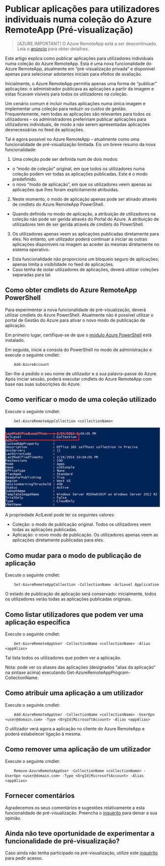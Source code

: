 <properties
   pageTitle="Publicar aplicações para utilizadores individuais numa coleção do Azure RemoteApp (Pré-visualização) | Microsoft Azure"
   description="Saiba como pode publicar aplicações para utilizadores individuais, em vez de depender de grupos, no Azure RemoteApp."
   services="remoteapp-preview"
   documentationCenter=""
   authors="piotrci"
   manager="mbaldwin"
   editor=""/>

<tags
   ms.service="remoteapp"
   ms.devlang="na"
   ms.topic="hero-article"
   ms.tgt_pltfrm="na"
   ms.workload="compute"
   ms.date="08/15/2016"
   ms.author="piotrci"/>

# Publicar aplicações para utilizadores individuais numa coleção do Azure RemoteApp (Pré-visualização)

> [AZURE.IMPORTANT]
> O Azure RemoteApp está a ser descontinuado. Leia o [anúncio](https://go.microsoft.com/fwlink/?linkid=821148) para obter detalhes.

Este artigo explica como publicar aplicações para utilizadores individuais numa coleção do Azure RemoteApp. Esta é uma nova funcionalidade do Azure RemoteApp, atualmente em “pré-visualização privada” e disponível apenas para selecionar adotantes iniciais para efeitos de avaliação.

Inicialmente, o Azure RemoteApp permitia apenas uma forma de “publicar” aplicações: o administrador publicava as aplicações a partir da imagem e estas ficavam visíveis para todos os utilizadores na coleção.

Um cenário comum é incluir muitas aplicações numa única imagem e implementar uma coleção para reduzir os custos de gestão. Frequentemente, nem todas as aplicações são relevantes para todos os utilizadores – os administradores prefeririam publicar aplicações para utilizadores individuais, de modo a não serem apresentadas aplicações desnecessárias no feed de aplicações.

Tal é agora possível no Azure RemoteApp – atualmente como uma funcionalidade de pré-visualização limitada. Eis um breve resumo da nova funcionalidade:

1. Uma coleção pode ser definida num de dois modos:
 
  - o “modo de coleção” original, em que todos os utilizadores numa coleção podem ver todas as aplicações publicadas. Este é o modo predefinido.
  - o novo “modo de aplicação”, em que os utilizadores veem apenas as aplicações que lhes foram explicitamente atribuídas.

2. Neste momento, o modo de aplicação apenas pode ser ativado através de cmdlets do Azure RemoteApp PowerShell.

  - Quando definida no modo de aplicação, a atribuição de utilizadores na coleção não pode ser gerida através do Portal do Azure. A atribuição de utilizadores tem de ser gerida através de cmdlets do PowerShell.

3. Os utilizadores apenas veem as aplicações publicadas diretamente para eles. No entanto, um utilizador poderá continuar a iniciar as outras aplicações disponíveis na imagem ao aceder às mesmas diretamente no sistema operativo.
  - Esta funcionalidade não proporciona um bloqueio seguro de aplicações; apenas limita a visibilidade no feed de aplicações.
  - Caso tenha de isolar utilizadores de aplicações, deverá utilizar coleções separadas para tal.

## Como obter cmdlets do Azure RemoteApp PowerShell

Para experimentar a nova funcionalidade de pré-visualização, deverá utilizar cmdlets do Azure PowerShell. Atualmente não é possível utilizar o portal de Gestão do Azure para ativar o novo modo de publicação de aplicação.

Em primeiro lugar, certifique-se de que o [módulo Azure PowerShell](../powershell-install-configure.md) está instalado.

Em seguida, inicie a consola do PowerShell no modo de administração e execute o seguinte cmdlet:

        Add-AzureAccount

Ser-lhe-á pedido o seu nome de utilizador e a sua palavra-passe do Azure. Após iniciar sessão, poderá executar cmdlets do Azure RemoteApp com base nas suas subscrições do Azure.

## Como verificar o modo de uma coleção utilizado

Execute o seguinte cmdlet:

        Get-AzureRemoteAppCollection <collectionName>

![Verifique o modo da coleção](./media/remoteapp-perapp/araacllelvel.png)

A propriedade AclLevel pode ter os seguintes valores:

- Coleção: o modo de publicação original. Todos os utilizadores veem todas as aplicações publicadas.
- Aplicação: o novo modo de publicação. Os utilizadores apenas veem as aplicações diretamente publicadas para eles.

## Como mudar para o modo de publicação de aplicação

Execute o seguinte cmdlet:

        Set-AzureRemoteAppCollection -CollectionName -AclLevel Application

O estado de publicação de aplicação será conservado: inicialmente, todos os utilizadores verão todas as aplicações publicadas originais.

## Como listar utilizadores que podem ver uma aplicação específica

Execute o seguinte cmdlet:

        Get-AzureRemoteAppUser -CollectionName <collectionName> -Alias <appAlias>

Tal lista todos os utilizadores que podem ver a aplicação.

Nota: pode ver os aliases das aplicações (designados "alias da aplicação" na sintaxe acima) executando Get-AzureRemoteAppProgram-CollectionName<collectionName>.

## Como atribuir uma aplicação a um utilizador

Execute o seguinte cmdlet:

        Add-AzureRemoteAppUser -CollectionName <collectionName> -UserUpn <user@domain.com> -Type <OrgId|MicrosoftAccount> -Alias <appAlias>

O utilizador verá agora a aplicação no cliente do Azure RemoteApp e poderá estabelecer ligação à mesma.

## Como remover uma aplicação de um utilizador

Execute o seguinte cmdlet:

        Remove-AzureRemoteAppUser -CollectionName <collectionName> -UserUpn <user@domain.com> -Type <OrgId|MicrosoftAccount> -Alias <appAlias>

## Fornecer comentários
Agradecemos os seus comentários e sugestões relativamente a esta funcionalidade de pré-visualização. Preencha o [inquérito](http://www.instant.ly/s/FDdrb) para deixar a sua opinião.

## Ainda não teve oportunidade de experimentar a funcionalidade de pré-visualização?
Caso ainda não tenha participado na pré-visualização, utilize este [inquérito](http://www.instant.ly/s/AY83p) para pedir acesso.



<!--HONumber=ago16_HO4-->


